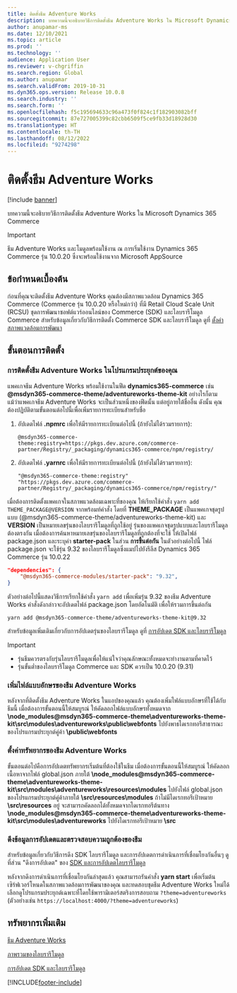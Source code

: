 ```yaml
---
title: ติดตั้งธีม Adventure Works
description: บทความนี้จะอธิบายวิธีการติดตั้งธีม Adventure Works ใน Microsoft Dynamics 365 Commerce
author: anupamar-ms
ms.date: 12/10/2021
ms.topic: article
ms.prod: ''
ms.technology: ''
audience: Application User
ms.reviewer: v-chgriffin
ms.search.region: Global
ms.author: anupamar
ms.search.validFrom: 2019-10-31
ms.dyn365.ops.version: Release 10.0.8
ms.search.industry: ''
ms.search.form: ''
ms.openlocfilehash: f5c195694633c96a473f0f824c1f182903082bff
ms.sourcegitcommit: 87e727005399c82cbb6509f5ce9fb33d18928d30
ms.translationtype: HT
ms.contentlocale: th-TH
ms.lasthandoff: 08/12/2022
ms.locfileid: "9274298"
---
```

# <a name="install-the-adventure-works-theme"></a>ติดตั้งธีม Adventure Works

[!include [banner](includes/banner.md)]

บทความนี้จะอธิบายวิธีการติดตั้งธีม Adventure Works ใน Microsoft Dynamics 365 Commerce 

> [!IMPORTANT]
> ธีม Adventure Works และโมดูลพร้อมใช้งาน ณ การเริ่มใช้งาน Dynamics 365 Commerce รุ่น 10.0.20 ซึ่งจะพร้อมใช้งานจาก Microsoft AppSource

## <a name="prerequisites"></a>ข้อกำหนดเบื้องต้น

ก่อนที่คุณจะติดตั้งธีม Adventure Works คุณต้องมีสภาพแวดล้อม Dynamics 365 Commerce (Commerce รุ่น 10.0.20 หรือใหม่กว่า) ที่มี Retail Cloud Scale Unit (RCSU) ชุดการพัฒนาซอฟต์แวร์ออนไลน์ของ Commerce (SDK) และไลบรารีโมดูล Commerce สำหรับข้อมูลเกี่ยวกับวิธีการติดตั้ง Commerce SDK และไลบรารีโมดูล ดูที่ [ตั้งค่าสภาพแวดล้อมการพัฒนา](e-commerce-extensibility/setup-dev-environment.md) 

## <a name="installation-steps"></a>ขั้นตอนการติดตั้ง

### <a name="install-the-adventure-works-theme-in-your-application"></a>การติดตั้งธีม Adventure Works ในโปรแกรมประยุกต์ของคุณ

แพคเกจธีม Adventure Works พร้อมใช้งานในฟีด **dynamics365-commerce** เช่น **@msdyn365-commerce-theme/adventureworks-theme-kit** อย่างไรก็ตาม แม้ว่าแพคเกจธีม Adventure Works จะเป็นส่วนหนึ่งของฟีดนั้น แต่อยู่ภายใต้ชื่ออื่น ดังนั้น คุณต้องปฏิบัติตามขั้นตอนต่อไปนี้เพื่อเพิ่มรายการทะเบียนสำหรับชื่อ

1. อัปเดตไฟล์ **.npmrc** เพื่อให้มีรายการทะเบียนต่อไปนี้ (ถ้ายังไม่ได้รวมรายการ):

    `@msdyn365-commerce-theme:registry=https://pkgs.dev.azure.com/commerce-partner/Registry/_packaging/dynamics365-commerce/npm/registry/`

1. อัปเดตไฟล์ **.yarnrc** เพื่อให้มีรายการทะเบียนต่อไปนี้ (ถ้ายังไม่ได้รวมรายการ):

    `"@msdyn365-commerce-theme:registry" "https://pkgs.dev.azure.com/commerce-partner/Registry/_packaging/dynamics365-commerce/npm/registry/"`  
    
เมื่อต้องการติดตั้งแพคเกจในสภาพแวดล้อมเฉพาะที่ของคุณ ให้เรียกใช้คำสั่ง `yarn add THEME_PACKAGE@VERSION` จากพร้อมท์คำสั่ง โดยที่ **THEME_PACKAGE** เป็นแพคเกจชุดรูปแบบ (@msdyn365-commerce-theme/adventureworks-theme-kit) และ **VERSION** เป็นหมายเลขรุ่นของไลบรารีโมดูลที่ถูกใช้อยู่ รุ่นของแพคเกจชุดรูปแบบและไลบรารีโมดูลต้องตรงกัน เมื่อต้องการค้นหาหมายเลขรุ่นของไลบรารีโมดูลที่ถูกต้องที่จะใช้ ให้เปิดไฟล์ package.json และระบุค่า **starter-pack** ในส่วน **การขึ้นต่อกัน** ในตัวอย่างต่อไปนี้ ไฟล์ package.json จะใช้รุ่น 9.32 ของไลบรารีโมดูลซึ่งแมปไปยังรีลีส Dynamics 365 Commerce รุ่น 10.0.22  

```json
"dependencies": {
    "@msdyn365-commerce-modules/starter-pack": "9.32",
}
```

ตัวอย่างต่อไปนี้แสดงวิธีการเรียกใช้คำสั่ง `yarn add` เพื่อเพิ่มรุ่น 9.32 ของธีม Adventure Works คำสั่งดังกล่าวจะอัปเดตไฟล์ package.json โดยอัตโนมัติ เพื่อให้รวมการขึ้นต่อกัน

`yarn add @msdyn365-commerce-theme/adventureworks-theme-kit@9.32`

สำหรับข้อมูลเพิ่มเติมเกี่ยวกับการอัปเดตรุ่นของไลบรารีโมดูล ดูที่ [การอัปเดต SDK และไลบรารีโมดูล](e-commerce-extensibility/sdk-updates.md) 

> [!IMPORTANT]
> - รุ่นธีมควรตรงกับรุ่นไลบรารีโมดูลเพื่อให้แน่ใจว่าคุณลักษณะทั้งหมดจะทำงานตามที่คาดไว้ 
> - รุ่นขั้นต่ำของไลบรารีโมดูล Commerce และ SDK ควรเป็น 10.0.20 (9.31) 

### <a name="add-the-font-files-for-the-adventure-works-theme"></a>เพิ่มไฟล์แบบอักษรของธีม Adventure Works

หลังจากที่ติดตั้งธีม Adventure Works ในแอปของคุณแล้ว คุณต้องเพิ่มไฟล์แบบอักษรที่ใช้ได้กับธีมนี้ เมื่อต้องการขั้นตอนนี้ให้สมบูรณ์ ให้คัดลอกไฟล์แบบอักษรทั้งหมดจาก **\node_modules@msdyn365-commerce-theme\adventureworks-theme-kit\src\modules\adventureworks\public\webfonts** ไปยังพาธไดเรกทอรีสาธารณะของโปรแกรมประยุกต์คู่ค้า **\public\webfonts**

### <a name="set-up-the-resources-for-the-adventure-works-theme"></a>ตั้งค่าทรัพยากรของธีม Adventure Works

ขั้นตอนต่อไปคือการอัปเดตทรัพยากรเริ่มต้นที่ต้องใช้ในธีม เมื่อต้องการขั้นตอนนี้ให้สมบูรณ์ ให้คัดลอกเนื้อหาจากไฟล์ global.json ภายใต้ **\node_modules@msdyn365-commerce-theme\adventureworks-theme-kit\src\modules\adventureworks\resources\modules** ไปยังไฟล์ global.json ของโปรแกรมประยุกต์คู่ค้าภายใต้ **\src\resources\modules** ถ้าไม่มีไดเรกทอรีเป้าหมาย **\src\resources** อยู่ จะสามารถคัดลอกได้ทั้งหมดจากไดเรกทอรีต้นทาง **\node_modules@msdyn365-commerce-theme\adventureworks-theme-kit\src\modules\adventureworks** ไปยังไดเรกทอรีเป้าหมาย **\src**

### <a name="pull-updates-and-validate-the-theme"></a>ดึงข้อมูลการอัปเดตและตรวจสอบความถูกต้องของธีม

สำหรับข้อมูลเกี่ยวกับวิธีการดึง SDK ไลบรารีโมดูล และการอัปเดตการดำเนินการที่เชื่อมโยงกันอื่นๆ ดูที่ส่วน "ดึงการอัปเดต" ของ [SDK และการอัปเดตไลบรารีโมดูล](e-commerce-extensibility/sdk-updates.md#pull-updates)

หลังจากดึงการดำเนินการที่เชื่อมโยงกันล่าสุดแล้ว คุณสามารถรันคำสั่ง **yarn start** เพื่อเริ่มต้นเซิร์ฟเวอร์โหนดในสภาพแวดล้อมการพัฒนาของคุณ และทดสอบชุดธีม Adventure Works ใหม่ได้ เลือกดูโปรแกรมประยุกต์เฉพาะที่โดยใช้พารามิเตอร์สตริงการสอบถาม `?theme=adventureworks` (ตัวอย่างเช่น `https://localhost:4000/?theme=adventureworks`)

## <a name="additional-resources"></a>ทรัพยากรเพิ่มเติม

[ธีม Adventure Works](adventure-works-theme.md)

[ภาพรวมของไลบรารีโมดูล](starter-kit-overview.md)

[การอัปเดต SDK และไลบรารีโมดูล](e-commerce-extensibility/sdk-updates.md)

[!INCLUDE[footer-include](../includes/footer-banner.md)]
